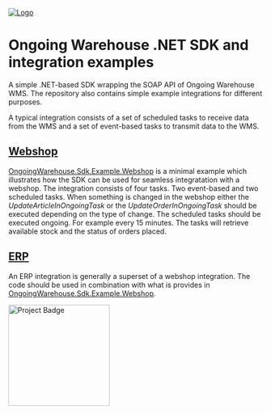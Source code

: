 <a href="http://www.ongoingwarehouse.com">![Logo](http://www.ongoingwarehouse.com/images/logotype.png)</a>
# Ongoing Warehouse .NET SDK and integration examples
A simple .NET-based SDK wrapping the SOAP API of Ongoing Warehouse WMS. The repository also contains simple example integrations for different purposes.

A typical integration consists of a set of scheduled tasks to receive data from the WMS and a set of event-based tasks to transmit data to the WMS.

## <a href="https://github.com/HenrikOngoing/Ongoing-Warehouse-SDK/tree/master/OngoingWarehouse.Sdk.Example.Webshop">Webshop</a>
<a href="https://github.com/HenrikOngoing/Ongoing-Warehouse-SDK/tree/master/OngoingWarehouse.Sdk.Example.Webshop">OngoingWarehouse.Sdk.Example.Webshop</a> is a minimal example which illustrates how the SDK can be used for seamless integratation with a webshop.
The integration consists of four tasks. Two event-based and two scheduled tasks. When something is changed in the webshop either the <i>UpdateArticleInOngoingTask</i> or the <i>UpdateOrderInOngoingTask</i> should be executed depending on the type of change.
The scheduled tasks should be executed ongoing. For example every 15 minutes. The tasks will retrieve available stock and the status of orders placed.

## <a href="https://github.com/HenrikOngoing/Ongoing-Warehouse-SDK/tree/master/OngoingWarehouse.Sdk.Example.Erp">ERP</a>
An ERP integration is generally a superset of a webshop integration. The code should be used in combination with what is provides in <a href="https://github.com/HenrikOngoing/Ongoing-Warehouse-SDK/tree/master/OngoingWarehouse.Sdk.Example.Webshop">OngoingWarehouse.Sdk.Example.Webshop</a>. 

<div>
	<a href="https://ci.appveyor.com/project/freein/ongoing-warehouse-sdk?svg=true">
		<img src="https://ci.appveyor.com/api/projects/status/github/HenrikOngoing/ongoing-warehouse-sdk?svg=true" alt="Project Badge" width="200">
	</a>
</div>